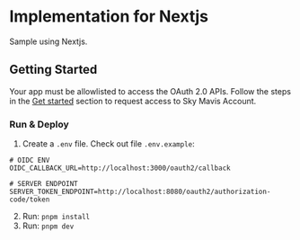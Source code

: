 # Implementation for Nextjs

Sample using Nextjs.

## Getting Started

Your app must be allowlisted to access the OAuth 2.0 APIs. Follow the steps in the [Get started](https://docs.skymavis.com/docs/sma-get-started#get-started) section to request access to Sky Mavis Account.

### Run & Deploy

1. Create a `.env` file. Check out file `.env.example`:

```
# OIDC ENV
OIDC_CALLBACK_URL=http://localhost:3000/oauth2/callback

# SERVER ENDPOINT
SERVER_TOKEN_ENDPOINT=http://localhost:8080/oauth2/authorization-code/token
```

2. Run: `pnpm install`
3. Run: `pnpm dev`
